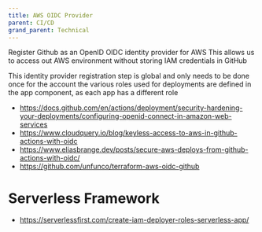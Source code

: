 ```yaml
---
title: AWS OIDC Provider
parent: CI/CD
grand_parent: Technical
---
```


Register Github as an OpenID OIDC identity provider for AWS
This allows us to access out AWS environment without storing IAM credentials in GitHub

This identity provider registration step is global and only needs to be done once for the account
the various roles used for deployments are defined in the app component, as each app has a different role


- <https://docs.github.com/en/actions/deployment/security-hardening-your-deployments/configuring-openid-connect-in-amazon-web-services>
- <https://www.cloudquery.io/blog/keyless-access-to-aws-in-github-actions-with-oidc>
- <https://www.eliasbrange.dev/posts/secure-aws-deploys-from-github-actions-with-oidc/>
- <https://github.com/unfunco/terraform-aws-oidc-github>


# Serverless Framework 
- <https://serverlessfirst.com/create-iam-deployer-roles-serverless-app/>

